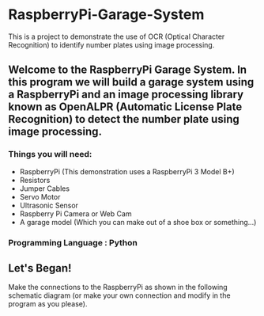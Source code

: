 # RaspberryPi-Garage-System
This is a project to demonstrate the use of OCR (Optical Character Recognition) to identify number plates using image processing. 

## Welcome to the RaspberryPi Garage System. In this program we will build a garage system using a RaspberryPi and an image processing library known as OpenALPR (Automatic License Plate Recognition) to detect the number plate using image processing. 

### Things you will need: 
* RaspberryPi (This demonstration uses a RaspberryPi 3 Model B+)
* Resistors
* Jumper Cables
* Servo Motor
* Ultrasonic Sensor
* Raspberry Pi Camera or Web Cam
* A garage model (Which you can make out of a shoe box or something...)

### Programming Language : Python

## Let's Began!
Make the connections to the RaspberryPi as shown in the following schematic diagram (or make your own connection and modify in the program as you please). 

